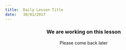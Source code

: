 ```yaml
---
title:  Daily Lesson Title
date:   30/01/2017
---
```


### <center>We are working on this lesson</center>
<center>Please come back later</center>